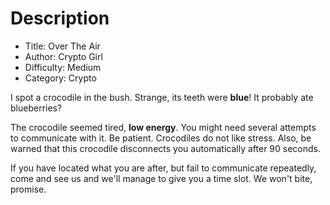 # Description

- Title: Over The Air
- Author: Crypto Girl
- Difficulty: Medium
- Category: Crypto

I spot a crocodile in the bush. Strange, its teeth were **blue**! It probably ate blueberries?

The crocodile seemed tired, __low energy__.
You might need several attempts to communicate with it. Be patient. Crocodiles do not like stress.
Also, be warned that this crocodile disconnects you automatically after 90 seconds.

If you have located what you are after, but fail to communicate repeatedly, come and see us and we'll manage to give you a time slot. We won't bite, promise.

